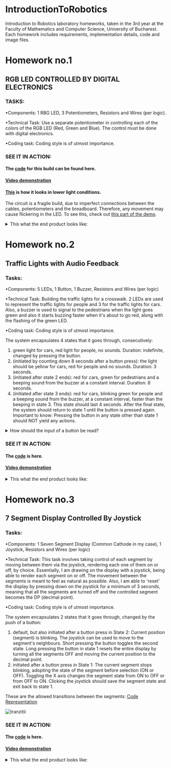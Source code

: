 # IntroductionToRobotics
Introduction to Robotics laboratory homeworks, taken in the 3rd year at the Faculty of Mathematics and Computer Science, University of Bucharest. Each homework includes requirements, implementation details, code and image files.

# Homework no.1

## RGB LED CONTROLLED BY DIGITAL ELECTRONICS


### TASKS:
•Components: 1 RBG LED, 3 Potentiometers, Resistors and Wires (per logic).

•Technical Task: Use a separate potentiometer in controlling each of the colors of the RGB LED (Red, Green and Blue). The control must be done with digital electronics.

•Coding task: Coding style is of utmost importance.

### SEE IT IN ACTION:

#### The [code](https://github.com/BogdanPopel/IntroductionToRobotics/blob/main/Tema%201%20-%20RGBwithPotentiometers.ino) for this build can be found here.

#### [Video demonstration](https://www.youtube.com/watch?v=3S08bdfMk_I)

#### [This](https://youtu.be/3S08bdfMk_I?t=61) is how it looks in lower light conditions.

The circuit is a fragile build, due to imperfect connections between the cables, potentiometers and the breadboard. Therefore, any movement may cause flickering in the LED. To see this, check out [this part of the demo](https://youtu.be/3S08bdfMk_I?t=117).
<details>
<summary>This what the end product looks like:</summary>

![WhatsApp Image 2022-10-26 at 18 36 58](https://user-images.githubusercontent.com/79463256/198071657-169fc7c2-7aa7-4970-a026-ca6d22fd3b43.jpeg)
![WhatsApp Image 2022-10-26 at 18 36 55](https://user-images.githubusercontent.com/79463256/198071709-af636a55-08df-4f6a-be0e-233ffaf9b658.jpeg)
![WhatsApp Image 2022-10-26 at 18 36 55 (1)](https://user-images.githubusercontent.com/79463256/198071793-ae9c3136-dc80-4733-a8b5-42718f0aa811.jpeg)
![WhatsApp Image 2022-10-26 at 18 36 55 (2)](https://user-images.githubusercontent.com/79463256/198071815-6d67d5b4-e5ab-4c65-b0a5-b7b7dba22e36.jpeg)
![WhatsApp Image 2022-10-26 at 18 36 56 (1)](https://user-images.githubusercontent.com/79463256/198071875-20bc3688-e63f-4feb-baf8-a5fe48c9951d.jpeg)
![WhatsApp Image 2022-10-26 at 18 36 57](https://user-images.githubusercontent.com/79463256/198071913-9f5cd657-c2e3-42a0-ab5e-ee9bdd211af7.jpeg)
![WhatsApp Image 2022-10-26 at 18 36 57 (1)](https://user-images.githubusercontent.com/79463256/198071951-1e2a4617-7835-4fa4-b8de-ee1e91c1ba7d.jpeg)
![WhatsApp Image 2022-10-26 at 18 36 58 (1)](https://user-images.githubusercontent.com/79463256/198072006-c493859b-4a56-4949-aed9-861040026a62.jpeg)
![WhatsApp Image 2022-10-26 at 18 36 56 (2)](https://user-images.githubusercontent.com/79463256/198073066-4761468c-8f01-47cd-8a10-6755b49cb567.jpeg)
</details>

# Homework no.2 

## Traffic Lights with Audio Feedback

### Tasks:

•Components:  5 LEDs, 1 Button, 1 Buzzer, Resistors and Wires (per logic)

•Technical Task: Building  the  traffic  lights  for  a  crosswalk. 2 LEDs are used to represent the traffic lights for people and 3 for the traffic lights for cars. Also, a buzzer is used to signal to the pedestrians when the light goes green and also it starts buzzing faster when it's about to go red, along with the flashing of the green LED.

•Coding task: Coding style is of utmost importance.

  The system encapsulates 4 states that it goes through, consecutively:
  
1) green light for cars, red  light for people, no sounds. Duration: indefinite, changed by pressing the button.
2) (initiated by counting down 8 seconds after a button press): the light should be yellow for  cars, red for people and no sounds. Duration: 3 seconds.
3) (initiated after state 2 ends): red for cars, green for pedestrians and a beeping sound from the buzzer at a constant interval. Duration: 8 seconds.
4) (initiated after state 3 ends):  red for cars, blinking green for people and a beeping sound from the buzzer, at a constant interval, faster than the beeping in state 3. This state should last 4 seconds. After the final state, the system should return to state 1 until the button is pressed again.
Important to know: Pressing the button in any state other than state 1 should NOT yield any actions.

<details>
<summary>How should the input of a button be read?</summary>

  The input is registered via a ISR() function called Interrupt, which receives the signal from a button. The signal is then debounced, to be sure it didn't register from interferences or a 'half push' of the button. Esentially, it makes sure that the user pushed the button on purpose and that the push of the button was well executed, resulting in a continous signal. Arduino reads 0s and 1s from the button. To understand it better, you can view the signal recieved from a button like this:
  
  - bad signal: 1 1 0 0 1 1 0 0 (with ISR) -> we skip reading this part
  - good signal: 1 1 1 1 1 1 1 -> we consider the button pressed, when it sends a signal that looks like this
</details>

### SEE IT IN ACTION:

#### The [code](https://github.com/BogdanPopel/IntroductionToRobotics/blob/main/TrafficLight.ino) is here.
#### [Video demonstration](https://youtu.be/PXnF78SRz44)

<details>
<summary>This what the end product looks like:</summary>

![WhatsApp Image 2022-11-03 at 00 45 04](https://user-images.githubusercontent.com/79463256/199616720-2daaf8ba-8761-4873-8160-88ad13662cf7.jpeg)

![WhatsApp Image 2022-11-03 at 00 45 06](https://user-images.githubusercontent.com/79463256/199616724-a1717c5c-2d5a-4a12-be2a-86b7c10420dc.jpeg)

![WhatsApp Image 2022-11-03 at 00 45 05 (2)](https://user-images.githubusercontent.com/79463256/199616728-2c6205c7-51ca-481f-8bc8-fbefc14eb5f1.jpeg)

![WhatsApp Image 2022-11-03 at 00 45 05 (1)](https://user-images.githubusercontent.com/79463256/199616730-5647d9c7-e186-445e-9076-f4bbee9165c8.jpeg)

![WhatsApp Image 2022-11-03 at 00 45 05](https://user-images.githubusercontent.com/79463256/199616731-3054c80e-ab3d-4f10-8112-0e874d6e90d5.jpeg)
</details>


# Homework no.3

## 7 Segment Display Controlled By Joystick

### Tasks:

•Components:   1  Seven Segment Display (Common Cathode in my case), 1  Joystick,  Resistors and Wires (per logic)

•Technical Task: This task involves taking control of each segment by moving between them via the joystick, rendering each one of them on or off, by choice. Essentially, I am drawing on the display with a joystick, being able to render each segment on or off. The movement between the segments is meant to feel as natural as possible. Also, I am able to 'reset' the display by pressing down on the joystick for a minimum of 3 seconds, meaning that all the segments are turned off and the controlled segment becomes the DP (decimal point). 

•Coding task: Coding style is of utmost importance.

  The system encapsulates 2 states that it goes through, changed by the push of a button:
  
1) default, but also initiated after a button press in State 2: Current position (segment) is blinking. The joystick can be used to move to the segment's neighbours. Short pressing the  button toggles the second state. Long pressing the button in state 1 resets the entire display by turning all the segments OFF and moving the current position to the decimal point.
2) initiated after a button press in State 1: The current segment stops blinking, adopting the state of the segment before selection (ON or OFF). Toggling the X axis changes the segment state  from ON to OFF or from OFF to  ON. Clicking the joystick should save the segment state and exit back to state 1.

  These are the allowed transitions between the segments:
  [Code Representation](https://github.com/BogdanPopel/IntroductionToRobotics/blob/4b84fe34710972f7cb5cabef7e2bfc3be2698b8d/Homework%233%207SDwithJoystick.ino#L58)
  
  ![tranzitii](https://user-images.githubusercontent.com/79463256/200967395-16e1aadd-9c16-4e8d-8f01-21188fe225b1.png)

  
### SEE IT IN ACTION:

#### The [code](https://github.com/BogdanPopel/IntroductionToRobotics/blob/main/Homework%233%207SDwithJoystick.ino) is here.
#### [Video demonstration](https://www.youtube.com/watch?v=h8aT8BLyIBo)

<details>
<summary>This what the end product looks like:</summary>

![WhatsApp Image 2022-11-10 at 01 43 22 (1)](https://user-images.githubusercontent.com/79463256/200965850-fc124e7a-2e42-4714-80e9-273b2ac0a7aa.jpeg)

![WhatsApp Image 2022-11-10 at 01 43 22](https://user-images.githubusercontent.com/79463256/200965868-87731b46-e704-47bd-86e5-fe83e84b1239.jpeg)

![WhatsApp Image 2022-11-10 at 01 43 21 (2)](https://user-images.githubusercontent.com/79463256/200965881-016658c4-4f35-43a7-9d31-c995dc28477a.jpeg)

![WhatsApp Image 2022-11-10 at 01 43 21 (1)](https://user-images.githubusercontent.com/79463256/200965909-e63b2ed5-94df-4afe-8218-65548b65d9b3.jpeg)

![WhatsApp Image 2022-11-10 at 01 43 21](https://user-images.githubusercontent.com/79463256/200965941-8722d15f-26c7-48cc-a78f-5f2ddabed283.jpeg)

![WhatsApp Image 2022-11-10 at 01 43 20](https://user-images.githubusercontent.com/79463256/200965953-b90542c5-101b-4b11-8c41-612872c4530d.jpeg)
</details>
